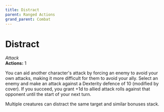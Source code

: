```yaml
---
title: Distract
parent: Ranged Actions
grand_parent: Combat
---
```


# Distract
*Attack*<br>
**Actions:** 1

You can aid another character's attack by forcing an enemy to avoid your own attacks, making it more difficult for them to avoid your ally. Select an enemy and make an attack against a Dexterity defence of 10 (modified by cover). If you succeed, you grant +1d to allied attack rolls against that opponent until the start of your next turn.

Multiple creatures can distract the same target and similar bonuses stack.
